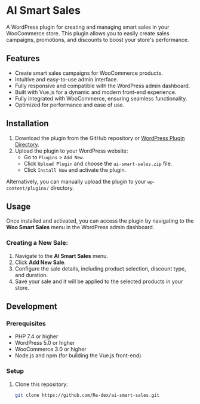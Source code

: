 # AI Smart Sales

A WordPress plugin for creating and managing smart sales in your WooCommerce store. This plugin allows you to easily create sales campaigns, promotions, and discounts to boost your store's performance.

## Features

- Create smart sales campaigns for WooCommerce products.
- Intuitive and easy-to-use admin interface.
- Fully responsive and compatible with the WordPress admin dashboard.
- Built with Vue.js for a dynamic and modern front-end experience.
- Fully integrated with WooCommerce, ensuring seamless functionality.
- Optimized for performance and ease of use.

## Installation

1. Download the plugin from the GitHub repository or [WordPress Plugin Directory](#).
2. Upload the plugin to your WordPress website:
   - Go to `Plugins` > `Add New`.
   - Click `Upload Plugin` and choose the `ai-smart-sales.zip` file.
   - Click `Install Now` and activate the plugin.

Alternatively, you can manually upload the plugin to your `wp-content/plugins/` directory.

## Usage

Once installed and activated, you can access the plugin by navigating to the **Woo Smart Sales** menu in the WordPress admin dashboard.

### Creating a New Sale:
1. Navigate to the **AI Smart Sales** menu.
2. Click **Add New Sale**.
3. Configure the sale details, including product selection, discount type, and duration.
4. Save your sale and it will be applied to the selected products in your store.

## Development

### Prerequisites

- PHP 7.4 or higher
- WordPress 5.0 or higher
- WooCommerce 3.0 or higher
- Node.js and npm (for building the Vue.js front-end)

### Setup

1. Clone this repository:

   ```bash
   git clone https://github.com/Re-dex/ai-smart-sales.git
